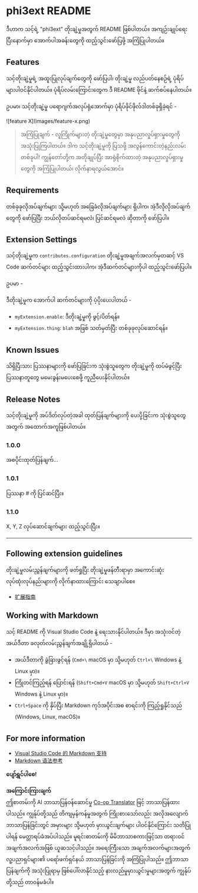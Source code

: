 <!--
CO_OP_TRANSLATOR_METADATA:
{
  "original_hash": "be0b2937160c486180ded27e4f14adeb",
  "translation_date": "2025-07-16T16:38:59+00:00",
  "source_file": "code/07.Lab/01/AIPC/extensions/phi3ext/README.md",
  "language_code": "my"
}
-->
# phi3ext README

ဒီဟာက သင့်ရဲ့ "phi3ext" တိုးချဲ့မှုအတွက် README ဖြစ်ပါတယ်။ အကျဉ်းချုပ်ရေးပြီးနောက်မှာ အောက်ပါအခန်းတွေကို ထည့်သွင်းဖော်ပြဖို့ အကြံပြုပါတယ်။

## Features

သင့်တိုးချဲ့မှုရဲ့ အထူးပြုလုပ်ချက်တွေကို ဖော်ပြပါ၊ တိုးချဲ့မှု လည်ပတ်နေစဉ်ရဲ့ ပုံရိပ်များပါဝင်နိုင်ပါတယ်။ ပုံရိပ်လမ်းကြောင်းတွေက ဒီ README ဖိုင်နဲ့ ဆက်စပ်နေပါတယ်။

ဥပမာ၊ သင့်တိုးချဲ့မှု ပရောဂျက်အလုပ်ရုံအောက်မှာ ပုံရိပ်ဖိုင်ဖိုလ်ဒါတစ်ခုရှိခဲ့ရင် -

\!\[feature X\]\(images/feature-x.png\)

> အကြံပြုချက် - လူကြိုက်များတဲ့ တိုးချဲ့မှုတွေမှာ အနုပညာလှုပ်ရှားမှုတွေကို အသုံးပြုကြပါတယ်။ ဒါက သင့်တိုးချဲ့မှုကို ပြသဖို့ အလွန်ကောင်းတဲ့နည်းလမ်းတစ်ခုပါ! ကျွန်တော်တို့က အတိုချုပ်ပြီး အာရုံစိုက်ထားတဲ့ အနုပညာလှုပ်ရှားမှုတွေကို အကြံပြုပါတယ်၊ လိုက်နာရလွယ်အောင်။

## Requirements

တစ်ခုခုလိုအပ်ချက်များ သို့မဟုတ် အခြေခံလိုအပ်ချက်များ ရှိပါက၊ အဲ့ဒီလိုလိုအပ်ချက်တွေကို ဖော်ပြပြီး ဘယ်လိုတပ်ဆင်ရမလဲ၊ ပြင်ဆင်ရမလဲ ဆိုတာကို ဖော်ပြပါ။

## Extension Settings

သင့်တိုးချဲ့မှုက `contributes.configuration` တိုးချဲ့မှုအချက်အလက်မှတဆင့် VS Code ဆက်တင်များ ထည့်သွင်းထားပါက၊ အဲ့ဒီဆက်တင်များကိုပါ ထည့်သွင်းဖော်ပြပါ။

ဥပမာ -

ဒီတိုးချဲ့မှုက အောက်ပါ ဆက်တင်များကို ပံ့ပိုးပေးပါတယ် -

* `myExtension.enable`: ဒီတိုးချဲ့မှုကို ဖွင့်/ပိတ်ရန်။
* `myExtension.thing`: `blah` အဖြစ် သတ်မှတ်ပြီး တစ်ခုခုလုပ်ဆောင်ရန်။

## Known Issues

သိရှိပြီးသား ပြဿနာများကို ဖော်ပြခြင်းက သုံးစွဲသူတွေက တိုးချဲ့မှုကို ထပ်မံဖွင့်ပြီး ပြဿနာတူတွေ မမေးခွန်းမပေးစေဖို့ ကူညီပေးနိုင်ပါတယ်။

## Release Notes

သင့်တိုးချဲ့မှုကို အပ်ဒိတ်လုပ်တဲ့အခါ ထုတ်ပြန်ချက်များကို ပေးပို့ခြင်းက သုံးစွဲသူတွေအတွက် အထောက်အကူဖြစ်ပါတယ်။

### 1.0.0

အစပိုင်းထုတ်ပြန်ချက်...

### 1.0.1

ပြဿနာ # ကို ပြင်ဆင်ပြီး။

### 1.1.0

X, Y, Z လုပ်ဆောင်ချက်များ ထည့်သွင်းပြီး။

---

## Following extension guidelines

တိုးချဲ့မှုလမ်းညွှန်ချက်များကို ဖတ်ရှုပြီး တိုးချဲ့မှုဖန်တီးရာမှာ အကောင်းဆုံး လုပ်ထုံးလုပ်နည်းများကို လိုက်နာထားကြောင်း သေချာပါစေ။

* [扩展指南](https://code.visualstudio.com/api/references/extension-guidelines?WT.mc_id=aiml-137032-kinfeylo)

## Working with Markdown

သင့် README ကို Visual Studio Code နဲ့ ရေးသားနိုင်ပါတယ်။ ဒီမှာ အသုံးဝင်တဲ့ အယ်ဒီတာ ခလုတ်လမ်းညွှန်ချက်အချို့ရှိပါတယ် -

* အယ်ဒီတာကို ခွဲခြားဖွင့်ရန် (`Cmd+\` macOS မှာ သို့မဟုတ် `Ctrl+\` Windows နဲ့ Linux မှာ)။
* ကြိုတင်ကြည့်ရန် ပြောင်းရန် (`Shift+Cmd+V` macOS မှာ သို့မဟုတ် `Shift+Ctrl+V` Windows နဲ့ Linux မှာ)။
* `Ctrl+Space` ကို နှိပ်ပြီး Markdown ကုဒ်အပိုင်းအစ စာရင်းကို ကြည့်ရှုနိုင်သည် (Windows, Linux, macOS)။

## For more information

* [Visual Studio Code 的 Markdown 支持](http://code.visualstudio.com/docs/languages/markdown?WT.mc_id=aiml-137032-kinfeylo)
* [Markdown 语法参考](https://help.github.com/articles/markdown-basics/)

**ပျော်ရွှင်ပါစေ!**

**အကြောင်းကြားချက်**  
ဤစာတမ်းကို AI ဘာသာပြန်ဝန်ဆောင်မှု [Co-op Translator](https://github.com/Azure/co-op-translator) ဖြင့် ဘာသာပြန်ထားပါသည်။ ကျွန်ုပ်တို့သည် တိကျမှန်ကန်မှုအတွက် ကြိုးစားသော်လည်း အလိုအလျောက် ဘာသာပြန်ခြင်းတွင် အမှားများ သို့မဟုတ် မှားယွင်းချက်များ ပါဝင်နိုင်ကြောင်း သတိပြုပါရန် မေတ္တာရပ်ခံအပ်ပါသည်။ မူရင်းစာတမ်းကို မိမိဘာသာစကားဖြင့်သာ တရားဝင်အချက်အလက်အဖြစ် ယူဆသင့်ပါသည်။ အရေးကြီးသော အချက်အလက်များအတွက် လူ့ပညာရှင်များ၏ ပရော်ဖက်ရှင်နယ် ဘာသာပြန်ခြင်းကို အကြံပြုပါသည်။ ဤဘာသာပြန်ချက်ကို အသုံးပြုရာမှ ဖြစ်ပေါ်လာနိုင်သည့် နားလည်မှုမှားယွင်းမှုများအတွက် ကျွန်ုပ်တို့သည် တာဝန်မခံပါ။